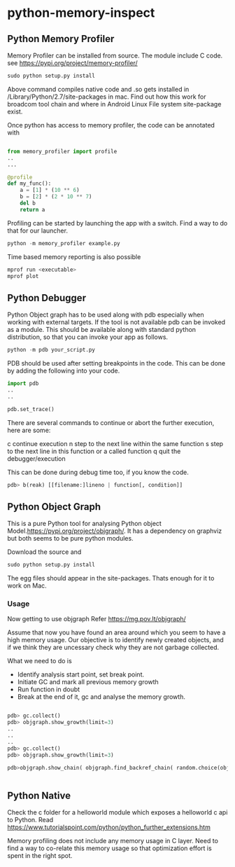# python-memory-inspect

## Python Memory Profiler
Memory Profiler can be installed from source. The module include C code. see https://pypi.org/project/memory-profiler/

```python
sudo python setup.py install 
```
Above command compiles native code and .so gets installed in /Library/Python/2.7/site-packages in mac. Find out how this work for broadcom tool chain and where in Android Linux File system site-package exist.

Once python has access to memory profiler, the code can be annotated with 

```python

from memory_profiler import profile
..
...

@profile
def my_func():
    a = [1] * (10 ** 6)
    b = [2] * (2 * 10 ** 7)
    del b
    return a
```

Profiling can be started by launching the app with a switch. Find a way to do that for our launcher.


```python
python -m memory_profiler example.py
```
Time based memory reporting is also possible

```python
mprof run <executable>
mprof plot
```      


## Python Debugger
Python Object graph has to be used along with pdb especially when working with external targets. If the tool is not available pdb can be invoked as a module. This should be available along with standard python distribution, so that you can invoke your app as follows.

```python
python -m pdb your_script.py
```
PDB should be used after setting breakpoints in the code. This can be done by adding the following into your code.

```python
import pdb
..
..

pdb.set_trace()

```
There are several commands to continue or abort the further execution, here are some:

c continue execution
n step to the next line within the same function
s step to the next line in this function or a called function
q quit the debugger/execution

This can be done during debug time too, if you know the code.

```python
pdb> b(reak) [[filename:]lineno | function[, condition]]
```

## Python Object Graph
This is a pure Python tool for analysing Python object Model.https://pypi.org/project/objgraph/. It has a dependency on graphviz but both seems to be pure python modules.

Download the source and

```python
sudo python setup.py install 
```
The egg files should appear in the site-packages. Thats enough for it to work on Mac.

### Usage

Now getting to use objgraph Refer https://mg.pov.lt/objgraph/

Assume that now you have found an area around which you seem to have a high memory usage. Our objective is to identify newly created objects, and if we think they are uncessary check why they are not garbage collected.

What we need to do is

* Identify analysis start point, set break point.
* Initiate GC and mark all previous memory growth
* Run function in doubt
* Break at the end of it, gc and analyse the memory growth.

```python

pdb> gc.collect()
pdb> objgraph.show_growth(limit=3)
..
..
..
pdb> gc.collect()
pdb> objgraph.show_growth(limit=3)

pdb>objgraph.show_chain( objgraph.find_backref_chain( random.choice(objgraph.by_type('MyBigFatObject')),objgraph.is_proper_module),filename='chain.png')



```


## Python Native

Check the c folder for a helloworld module which exposes a helloworld c api to Python. Read https://www.tutorialspoint.com/python/python_further_extensions.htm

Memory profiling does not include any memory usage in C layer. Need to find a way to co-relate this memory usage so that optimization effort is spent in the right spot.
